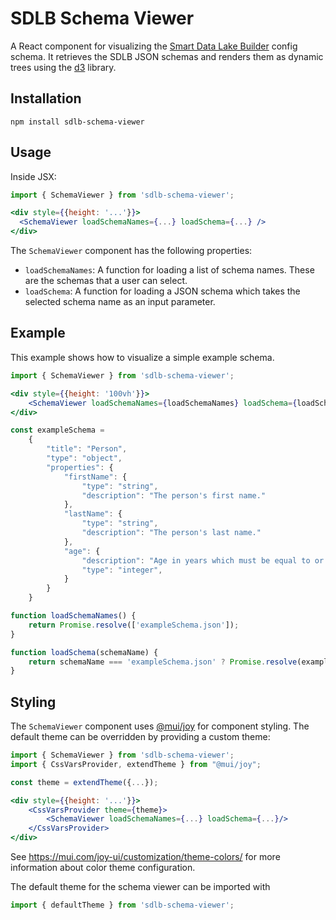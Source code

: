 # SDLB Schema Viewer

A React component for visualizing the [Smart Data Lake Builder](https://github.com/smart-data-lake/smart-data-lake) config schema.
It retrieves the SDLB JSON schemas and renders them as dynamic trees using the [d3](https://d3js.org/) library.

## Installation

```
npm install sdlb-schema-viewer
```

## Usage

Inside JSX:

```jsx
import { SchemaViewer } from 'sdlb-schema-viewer';

<div style={{height: '...'}}>
  <SchemaViewer loadSchemaNames={...} loadSchema={...} />
</div>
```

The `SchemaViewer` component has the following properties:
* `loadSchemaNames`: A function for loading a list of schema names. These are the schemas that a user can select.
* `loadSchema`: A function for loading a JSON schema which takes the selected schema name as an input parameter.

## Example

This example shows how to visualize a simple example schema.

```jsx
import { SchemaViewer } from 'sdlb-schema-viewer';

<div style={{height: '100vh'}}>
    <SchemaViewer loadSchemaNames={loadSchemaNames} loadSchema={loadSchema}/>
</div>

const exampleSchema =
    {
        "title": "Person",
        "type": "object",
        "properties": {
            "firstName": {
                "type": "string",
                "description": "The person's first name."
            },
            "lastName": {
                "type": "string",
                "description": "The person's last name."
            },
            "age": {
                "description": "Age in years which must be equal to or greater than zero.",
                "type": "integer",
            }
        }
    }

function loadSchemaNames() {
    return Promise.resolve(['exampleSchema.json']);
}

function loadSchema(schemaName) {
    return schemaName === 'exampleSchema.json' ? Promise.resolve(exampleSchema) : Promise.reject();
}
```

## Styling

The `SchemaViewer` component uses [@mui/joy](https://www.npmjs.com/package/@mui/joy) for component styling. 
The default theme can be overridden by providing a custom theme:

```jsx
import { SchemaViewer } from 'sdlb-schema-viewer';
import { CssVarsProvider, extendTheme } from "@mui/joy";

const theme = extendTheme({...});

<div style={{height: '...'}}>
    <CssVarsProvider theme={theme}>
        <SchemaViewer loadSchemaNames={...} loadSchema={...}/>
    </CssVarsProvider>
</div>
```

See https://mui.com/joy-ui/customization/theme-colors/ for more information about color
theme configuration.

The default theme for the schema viewer can be imported with

```typescript
import { defaultTheme } from 'sdlb-schema-viewer';
```